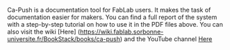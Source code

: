 Ca-Push is a documentation tool for FabLab users. It makes the task of documentation easier for makers. You can find a full report of the system with a step-by-step tutorial on how to use it in the PDF files above. You can also visit the wiki [Here] (https://wiki.fablab.sorbonne-universite.fr/BookStack/books/ca-push)  and the YouTube channel [Here](https://www.youtube.com/@Ca-push)
